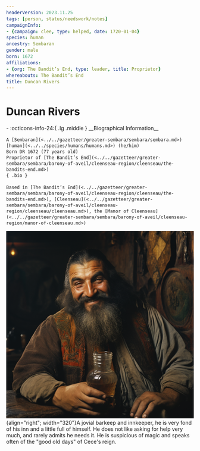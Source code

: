 ```yaml
---
headerVersion: 2023.11.25
tags: [person, status/needswork/notes]
campaignInfo:
- {campaign: clee, type: helped, date: 1720-01-04}
species: human
ancestry: Sembaran
gender: male
born: 1672
affiliations:
- {org: The Bandit’s End, type: leader, title: Proprietor}
whereabouts: The Bandit’s End
title: Duncan Rivers
---
```

# Duncan Rivers
<div class="grid cards ext-narrow-margin ext-one-column" markdown>
- :octicons-info-24:{ .lg .middle } __Biographical Information__

    A [Sembaran](<../../gazetteer/greater-sembara/sembara/sembara.md>) [human](<../../species/humans/humans.md>) (he/him)  
    Born DR 1672 (77 years old)  
    Proprietor of [The Bandit’s End](<../../gazetteer/greater-sembara/sembara/barony-of-aveil/cleenseau-region/cleenseau/the-bandits-end.md>)  
    { .bio }

    Based in [The Bandit’s End](<../../gazetteer/greater-sembara/sembara/barony-of-aveil/cleenseau-region/cleenseau/the-bandits-end.md>), [Cleenseau](<../../gazetteer/greater-sembara/sembara/barony-of-aveil/cleenseau-region/cleenseau/cleenseau.md>), the [Manor of Cleenseau](<../../gazetteer/greater-sembara/sembara/barony-of-aveil/cleenseau-region/manor-of-cleenseau.md>)
</div>



![Duncan Rivers](../../assets/duncan-rivers.png){align="right"; width="320"}A jovial barkeep and innkeeper, he is very fond of his inn and a little full of himself. He does not like asking for help very much, and rarely admits he needs it. He is suspicious of magic and speaks often of the "good old days" of Cece's reign.